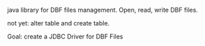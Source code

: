 java library for DBF files management.
Open, read, write DBF files.

not yet: alter table and create table.

Goal: create a JDBC Driver for DBF Files
